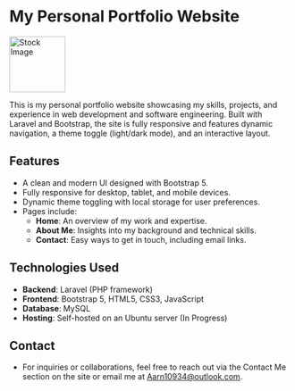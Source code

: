 # **My Personal Portfolio Website**
<p align="left">
  <img src="https://mir-s3-cdn-cf.behance.net/project_modules/disp/945b0225337909.563440870421b.png" alt="Stock Image" width="100"/>
</p>
This is my personal portfolio website showcasing my skills, projects, and experience in web development and software engineering. Built with Laravel and Bootstrap, the site is fully responsive and features dynamic navigation, a theme toggle (light/dark mode), and an interactive layout.

## **Features**
- A clean and modern UI designed with Bootstrap 5.
- Fully responsive for desktop, tablet, and mobile devices.
- Dynamic theme toggling with local storage for user preferences.
- Pages include:
  - **Home**: An overview of my work and expertise.
  - **About Me**: Insights into my background and technical skills.
  - **Contact**: Easy ways to get in touch, including email links.

## **Technologies Used**
- **Backend**: Laravel (PHP framework)
- **Frontend**: Bootstrap 5, HTML5, CSS3, JavaScript
- **Database**: MySQL
- **Hosting**: Self-hosted on an Ubuntu server (In Progress)

## **Contact**
- For inquiries or collaborations, feel free to reach out via the Contact Me section on the site or email me at Aarn10934@outlook.com.
